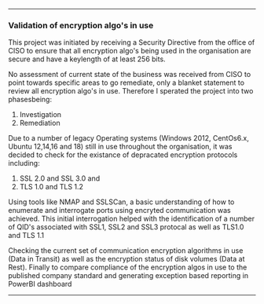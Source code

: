 
---

### Validation of encryption algo's in use

This project was initiated by receiving a Security Directive from the office of CISO to ensure that all encryption algo's being used in the organisation are secure and have a keylength of at least 256 bits. 

No assessment of current state of the business was received from CISO to point towards specific areas to go remediate, only a blanket statement to review all encryption algo's in use. Therefore I sperated the project into two phasesbeing:
1. Investigation
2. Remediation

Due to a number of legacy Operating systems (Windows 2012, CentOs6.x, Ubuntu 12,14,16 and 18) still in use throughout the organisation, it was decided to check for the existance of depracated encryption protocols including:
1. SSL 2.0 and SSL 3.0 and 
2. TLS 1.0 and TLS 1.2
  
  Using tools like NMAP and SSLSCan, a basic understanding of how to enumerate and interrogate ports using encryted communication was achieved. This initial interrogation helped with the identification of a number of QID's associated with SSL1, SSL2 and SSL3 protocal as well as TLS1.0 and TLS 1.1

 Checking the current set of communication encryption algorithms in use (Data in Transit) as well as the encryption status of disk volumes (Data at Rest). Finally to compare compliance of the encryption algos in use to the published company standard and generating exception based reporting in PowerBI dashboard


---
